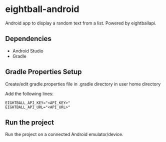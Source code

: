 # eightball-android
Android app to display a random text from a list. Powered by eightballapi.
## Dependencies
* Android Studio
* Gradle
## Gradle Properties Setup
Create/edit gradle.properties file in .gradle directory in user home directory

Add the following lines:
```
EIGHTBALL_API_KEY="<API_KEY>"
EIGHTBALL_API_URL="<API_URL>"
```
## Run the project
Run the project on a connected Android emulator/device.

